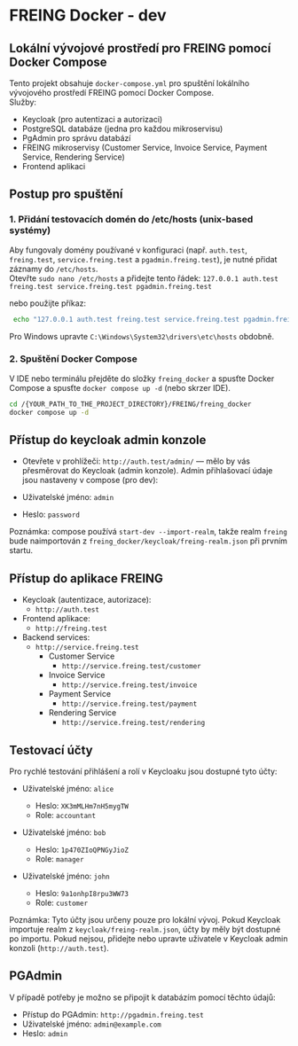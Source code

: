 # FREING Docker - dev

## Lokální vývojové prostředí pro FREING pomocí Docker Compose
Tento projekt obsahuje `docker-compose.yml` pro spuštění lokálního vývojového prostředí FREING pomocí Docker Compose.  
Služby:  
- Keycloak (pro autentizaci a autorizaci)
- PostgreSQL databáze (jedna pro každou mikroservisu)
- PgAdmin pro správu databází
- FREING mikroservisy (Customer Service, Invoice Service, Payment Service, Rendering Service)
- Frontend aplikaci

## Postup pro spuštění
### 1. Přidání testovacích domén do /etc/hosts (unix-based systémy)
Aby fungovaly domény používané v konfiguraci (např. `auth.test`, `freing.test`, `service.freing.test` a `pgadmin.freing.test`), je nutné přidat záznamy do `/etc/hosts`.  
Otevřte `sudo nano /etc/hosts` a přidejte tento řádek: `127.0.0.1 auth.test freing.test service.freing.test pgadmin.freing.test`  

nebo použijte příkaz:
```bash
 echo "127.0.0.1 auth.test freing.test service.freing.test pgadmin.freing.test" >> /etc/hosts
```
Pro Windows upravte `C:\Windows\System32\drivers\etc\hosts` obdobně.


### 2. Spuštění Docker Compose

V IDE nebo terminálu přejděte do složky `freing_docker` a spusťte Docker Compose a spusťte `docker compose up -d` (nebo skrzer IDE).

```bash
cd /{YOUR_PATH_TO_THE_PROJECT_DIRECTORY}/FREING/freing_docker
docker compose up -d
```

## Přístup do keycloak admin konzole
- Otevřete v prohlížeči: `http://auth.test/admin/` — mělo by vás přesměrovat do Keycloak (admin konzole). Admin přihlašovací údaje jsou nastaveny v compose (pro dev):

- Uživatelské jméno: `admin`
- Heslo: `password`

Poznámka: compose používá `start-dev --import-realm`, takže realm `freing` bude naimportován z `freing_docker/keycloak/freing-realm.json` při prvním startu.

## Přístup do aplikace FREING

- Keycloak (autentizace, autorizace):
  - `http://auth.test`
- Frontend aplikace:
  - `http://freing.test`
- Backend services:
  - `http://service.freing.test`
    - Customer Service
      - `http://service.freing.test/customer`
    - Invoice Service
      - `http://service.freing.test/invoice`
    - Payment Service
      - `http://service.freing.test/payment`
    - Rendering Service
      - `http://service.freing.test/rendering`


## Testovací účty

Pro rychlé testování přihlášení a rolí v Keycloaku jsou dostupné tyto účty:

- Uživatelské jméno: `alice`
  - Heslo: `XK3mMLHm7nH5mygTW`
  - Role: `accountant`

- Uživatelské jméno: `bob`
  - Heslo: `1p470ZIoQPNGyJioZ`
  - Role: `manager`

- Uživatelské jméno: `john`
  - Heslo: `9a1onhpI8rpu3WW73`
  - Role: `customer`

Poznámka: Tyto účty jsou určeny pouze pro lokální vývoj. Pokud Keycloak importuje realm z `keycloak/freing-realm.json`, účty by měly být dostupné po importu. Pokud nejsou, přidejte nebo upravte uživatele v Keycloak admin konzoli (`http://auth.test`).


## PGAdmin
V případě potřeby je možno se připojit k databázím pomocí těchto údajů:
- Přístup do PGAdmin: `http://pgadmin.freing.test`
- Uživatelské jméno: `admin@example.com`
- Heslo: `admin`


